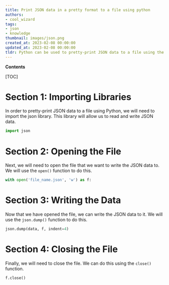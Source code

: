 ```yaml
---
title: Print JSON data in a pretty format to a file using python
authors:
- cool_wizard
tags:
- json
- knowledge
thumbnail: images/json.png
created_at: 2023-02-08 00:00:00
updated_at: 2023-02-08 00:00:00
tldr: Python can be used to pretty-print JSON data to a file using the json.dump() function.
---
```


**Contents**

[TOC]

# Section 1: Importing Libraries

In order to pretty-print JSON data to a file using Python, we will need to import the json library. This library will allow us to read and write JSON data.

```python
import json
```

# Section 2: Opening the File

Next, we will need to open the file that we want to write the JSON data to. We will use the `open()` function to do this.

```python
with open('file_name.json', 'w') as f:
```

# Section 3: Writing the Data

Now that we have opened the file, we can write the JSON data to it. We will use the `json.dump()` function to do this.

```python
json.dump(data, f, indent=4)
```

# Section 4: Closing the File

Finally, we will need to close the file. We can do this using the `close()` function.

```python
f.close()
```
